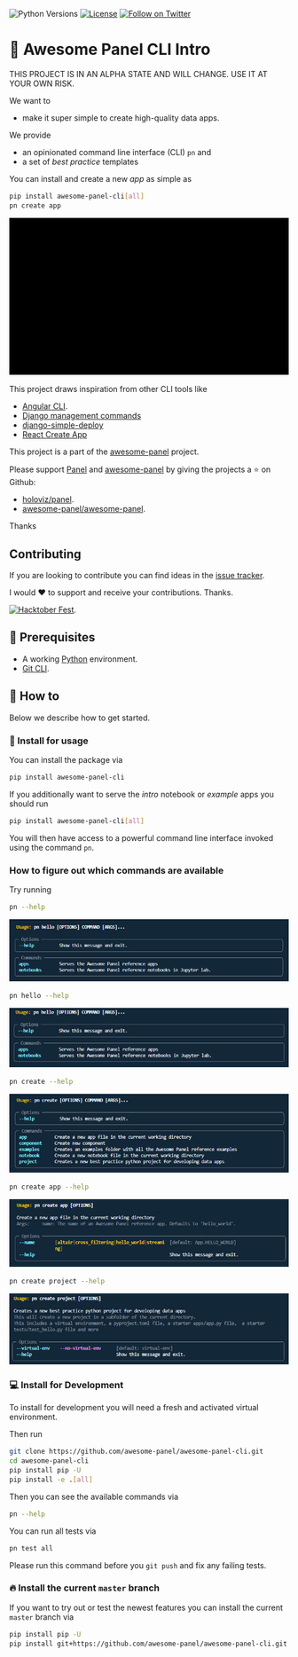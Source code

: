 ![Python Versions](https://img.shields.io/badge/3.7%20%7C%203.8%20%7C%203.9%20%7C%203.10-blue) [![License](https://img.shields.io/badge/License-MIT%202.0-blue.svg)](https://opensource.org/licenses/Apache-2.0) [![Follow on Twitter](https://img.shields.io/twitter/follow/MarcSkovMadsen.svg?style=social)](https://twitter.com/MarcSkovMadsen)

# 🚪 Awesome Panel CLI Intro

THIS PROJECT IS IN AN ALPHA STATE AND WILL CHANGE. USE IT AT YOUR OWN RISK.

We want to

- make it super simple to create high-quality data apps.

We provide

- an opinionated command line interface (CLI) `pn` and
- a set of *best practice* templates

You can install and create a new *app* as simple as

```bash
pip install awesome-panel-cli[all]
pn create app
```

![Awesome Panel CLI Intro](https://github.com/awesome-panel/awesome-panel-cli/blob/main/assets/videos/awesome-panel-cli-intro-small.gif?raw=true)

This project draws inspiration from other CLI tools like

- [Angular CLI](https://angular.io/cli).
- [Django management commands](https://www.djangoproject.com/)
- [django-simple-deploy](https://github.com/ehmatthes/django-simple-deploy)
- [React Create App](https://reactjs.org/docs/create-a-new-react-app.html)

This project is a part of the [awesome-panel](https://awesome-panel.org) project. 

Please support [Panel](https://panel.holoviz.org) and
[awesome-panel](https://awesome-panel.org) by giving the projects a ⭐ on Github:

- [holoviz/panel](https://github.com/holoviz/panel).
- [awesome-panel/awesome-panel](https://github.com/awesome-panel/awesome-panel).

Thanks

## Contributing

If you are looking to contribute you can find ideas in the [issue tracker](https://github.com/awesome-panel/awesome-panel-cli/issues).

I would ❤️ to support and receive your contributions. Thanks.

[![Hacktober Fest](https://github.blog/wp-content/uploads/2022/10/hacktoberfestbanner.jpeg?fit=1200%2C630)](https://github.com/awesome-panel/awesome-panel-cli/issues).

## 🧳 Prerequisites

- A working [Python](https://www.python.org/downloads/) environment.
- [Git CLI](https://git-scm.com/book/en/v2/Getting-Started-Installing-Git).

## 📙 How to

Below we describe how to get started.

### 🚀 Install for usage

You can install the package via

```bash
pip install awesome-panel-cli
```

If you additionally want to serve the *intro* notebook or *example* apps you should run

```bash
pip install awesome-panel-cli[all]
```

You will then have access to a powerful command line interface invoked using the command `pn`.

### How to figure out which commands are available

Try running

```bash
pn --help
```

![pn help](https://github.com/awesome-panel/awesome-panel-cli/blob/main/assets/images/pn-help.png?raw=true)

```bash
pn hello --help
```

![pn --help](https://github.com/awesome-panel/awesome-panel-cli/blob/main/assets/images/pn-hello-help.png?raw=true)

```bash
pn create --help
```

![pn create --help](https://github.com/awesome-panel/awesome-panel-cli/blob/main/assets/images/pn-create-help.png?raw=true)

```bash
pn create app --help
```

![pn create app --help](https://github.com/awesome-panel/awesome-panel-cli/blob/main/assets/images/pn-create-app-help.png?raw=true)

```bash
pn create project --help
```

![pn create project --help](https://github.com/awesome-panel/awesome-panel-cli/blob/main/assets/images/pn-create-project-help.png?raw=true)

### 💻 Install for Development

To install for development you will need a fresh and activated virtual environment.

Then run

```bash
git clone https://github.com/awesome-panel/awesome-panel-cli.git
cd awesome-panel-cli
pip install pip -U
pip install -e .[all]
```

Then you can see the available commands via

```bash
pn --help
```

You can run all tests via

```bash
pn test all
```

Please run this command before you `git push` and fix any failing tests.

### 🔥 Install the current `master` branch

If you want to try out or test the newest features you can install the current `master` branch via

```bash
pip install pip -U
pip install git+https://github.com/awesome-panel/awesome-panel-cli.git
```

